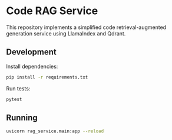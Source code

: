 # Code RAG Service

This repository implements a simplified code retrieval-augmented generation service using LlamaIndex and Qdrant.

## Development

Install dependencies:

```bash
pip install -r requirements.txt
```

Run tests:

```bash
pytest
```

## Running

```bash
uvicorn rag_service.main:app --reload
```
